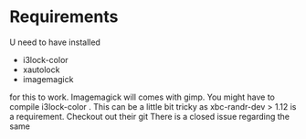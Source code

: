 # Requirements
U need to have installed 
 - i3lock-color
 - xautolock
 - imagemagick
 
 for this to work. Imagemagick will comes with gimp. You might 
 have to compile i3lock-color . This can be a little bit tricky
 as xbc-randr-dev > 1.12 is a requirement. Checkout out their git
 There is a closed issue regarding the same 

